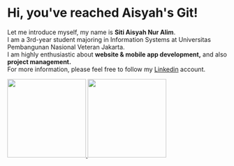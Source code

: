 # Hi, you've reached Aisyah's Git!

Let me introduce myself, my name is **Siti Aisyah Nur Alim**.  
I am a 3rd-year student majoring in Information Systems at Universitas Pembangunan Nasional Veteran Jakarta.  
I am highly enthusiastic about **website & mobile app development,** and also **project management.**  
For more information, please feel free to follow my [Linkedin](https://www.linkedin.com/in/aisyahna/) account.

<p align="left">
<a href="https://github.com/aaiisyahn">
  <img height="180em" src="https://github-readme-stats-eight-theta.vercel.app/api?username=aaiisyahn&show_icons=true&theme=algolia&include_all_commits=true&count_private=true"/>
  <img height="180em" src="https://github-readme-stats-eight-theta.vercel.app/api/top-langs/?username=aaiisyahn&layout=compact&langs_count=8&theme=algolia"/>
</a>
</p>
